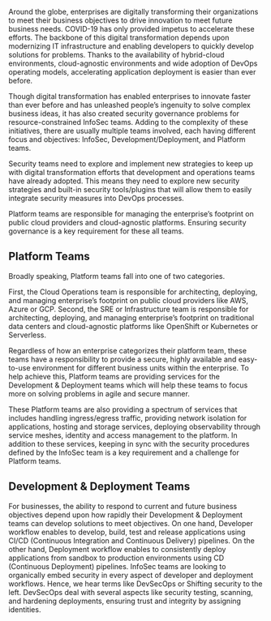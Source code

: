 Around the globe, enterprises are digitally transforming their organizations to meet their business objectives to drive innovation to meet future business needs. COVID-19 has only provided impetus to accelerate these efforts. The backbone of this digital transformation depends upon modernizing IT infrastructure and enabling developers to quickly develop solutions for problems. Thanks to the availability of hybrid-cloud environments, cloud-agnostic environments and wide adoption of DevOps operating models, accelerating application deployment is easier than ever before.

Though digital transformation has enabled enterprises to  innovate faster than ever before and has unleashed people’s ingenuity to solve complex business ideas, it has also created security governance problems for resource-constrained InfoSec teams. Adding to the complexity of these initiatives, there are usually multiple teams involved, each having different focus and objectives:  InfoSec, Development/Deployment, and Platform teams.

Security teams need to explore and implement new strategies to keep up with digital transformation efforts that development and operations teams have already adopted.  This means they need to explore new security strategies and built-in security tools/plugins that will allow them to easily integrate security measures into DevOps processes.  

Platform teams are responsible for managing the enterprise’s footprint on public cloud providers and cloud-agnostic platforms. Ensuring security governance is a key requirement for these all teams.  

## Platform Teams 

Broadly speaking, Platform teams fall into one of two categories.  

First,  the Cloud Operations team is responsible for architecting, deploying, and managing enterprise’s footprint on public cloud providers like AWS, Azure or GCP. Second, the SRE or Infrastructure team is responsible for architecting, deploying, and managing enterprise’s footprint on traditional data centers and cloud-agnostic platforms like OpenShift or Kubernetes or Serverless. 

Regardless of how an enterprise categorizes their platform team, these  teams have a responsibility to provide a secure, highly available and easy-to-use environment for different business units within the enterprise. To help achieve this, Platform teams are providing services for the Development & Deployment teams which will help these teams to focus more on solving problems in agile and secure manner.  

These Platform teams are also providing a spectrum of services that includes handling ingress/egress traffic, providing network isolation for applications, hosting and storage services, deploying observability through service meshes, identity and access management to the platform. In addition to these services, keeping in sync with the security procedures defined by the InfoSec team is a key requirement and a challenge for Platform teams. 

## Development & Deployment Teams 

For businesses, the ability to respond to current and future business objectives depend upon how rapidly their Development & Deployment teams can develop solutions to meet objectives. On one hand, Developer workflow enables to develop, build, test and release applications using CI/CD (Continuous Integration and Continuous Delivery) pipelines. On the other hand, Deployment workflow enables to consistently deploy applications from sandbox to production environments using CD (Continuous Deployment) pipelines. InfoSec teams are looking to organically embed security in every aspect of developer and deployment workflows. Hence, we hear terms like DevSecOps or Shifting security to the left. DevSecOps deal with several aspects like security testing, scanning, and hardening deployments, ensuring trust and integrity by assigning identities.  